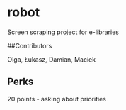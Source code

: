 # robot
Screen scraping project for e-libraries

##Contributors

Olga,
Łukasz,
Damian,
Maciek

## Perks

20 points - asking about priorities

